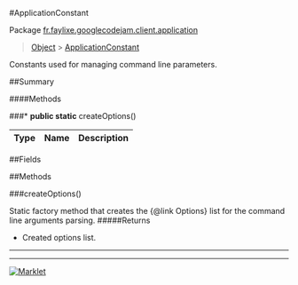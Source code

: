 #ApplicationConstant

Package [fr.faylixe.googlecodejam.client.application](README.md)<br>
> [Object](../../../../ava/lang/Object.md) > [ApplicationConstant](ApplicationConstant.md)

<p>Constants used for managing command
 line parameters.</p>

##Summary

####Methods

###* **public static** createOptions()


Type | Name | Description
 --- | --- | --- 


##Fields


##Methods

###createOptions()


Static factory method that creates the {@link Options} list
 for the command line arguments parsing.
#####Returns


* Created options list.

---
---
[![Marklet](https://img.shields.io/badge/Generated%20by-Marklet-green.svg)](https://github.com/Faylixe/marklet)